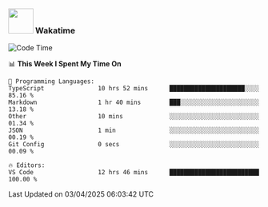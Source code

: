### <img src="https://media.giphy.com/media/VgCDAzcKvsR6OM0uWg/giphy.gif" width="50"> Wakatime

  <!--START_SECTION:waka-->
![Code Time](http://img.shields.io/badge/Code%20Time-1%2C534%20hrs%2038%20mins-blue)

📊 **This Week I Spent My Time On** 

```text
💬 Programming Languages: 
TypeScript               10 hrs 52 mins      █████████████████████░░░░   85.16 % 
Markdown                 1 hr 40 mins        ███░░░░░░░░░░░░░░░░░░░░░░   13.18 % 
Other                    10 mins             ░░░░░░░░░░░░░░░░░░░░░░░░░   01.34 % 
JSON                     1 min               ░░░░░░░░░░░░░░░░░░░░░░░░░   00.19 % 
Git Config               0 secs              ░░░░░░░░░░░░░░░░░░░░░░░░░   00.09 % 

🔥 Editors: 
VS Code                  12 hrs 46 mins      █████████████████████████   100.00 % 
```


 Last Updated on 03/04/2025 06:03:42 UTC
<!--END_SECTION:waka-->
